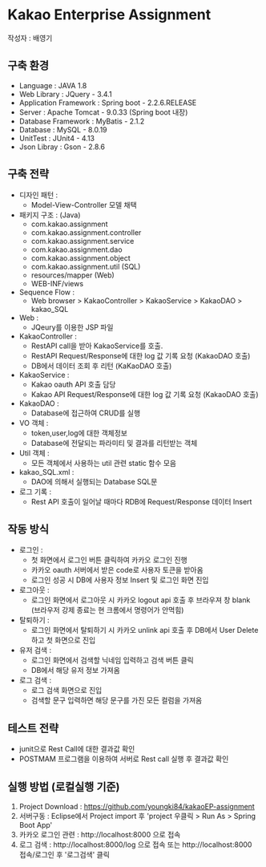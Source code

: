 # Kakao Enterprise Assignment

작성자 : 배영기 

## 구축 환경 
* Language : JAVA 1.8
* Web Library : JQuery - 3.4.1
* Application Framework : Spring boot - 2.2.6.RELEASE
* Server : Apache Tomcat - 9.0.33 (Spring boot 내장) 
* Database Framework : MyBatis - 2.1.2
* Database : MySQL - 8.0.19
* UnitTest : JUnit4 - 4.13
* Json Libray : Gson - 2.8.6


## 구축 전략 
* 디자인 패턴 : 
	- Model-View-Controller 모델 채택
* 패키지 구조 :
	(Java)
	- com.kakao.assignment
	- com.kakao.assignment.controller
	- com.kakao.assignment.service
	- com.kakao.assignment.dao
	- com.kakao.assignment.object
	- com.kakao.assignment.util
	(SQL)
	- resources/mapper
	(Web)
	- WEB-INF/views
* Sequence Flow :
	- Web browser > KakaoController > KakaoService > KakaoDAO > kakao_SQL
* Web : 
	- JQeury를 이용한 JSP 파일 
* KakaoController : 
	- RestAPI call을 받아 KakaoService를 호출.
	- RestAPI Request/Response에 대한 log 값 기록 요청 (KakaoDAO 호출)
	- DB에서 데이터 조회 후 리턴 (KaKaoDAO 호출)
* KakaoService :
	- Kakao oauth API 호출 담당 
	- Kakao API Request/Response에 대한 log 값 기록 요청 (KakaoDAO 호출)
* KakaoDAO :
	- Database에 접근하여 CRUD를 실행 
* VO 객체 :
	- token,user,log에 대한 객체정보
	- Database에 전달되는 파라미티 및 결과를 리턴받는 객체
* Util 객체 :
	- 모든 객체에서 사용하는 util 관련 static 함수 모음
* kakao_SQL.xml :
	- DAO에 의해서 실행되는 Database SQL문  
* 로그 기록 :
	- Rest API 호출이 일어날 때마다 RDB에 Request/Response 데이터 Insert 
	
## 작동 방식 
* 로그인 : 
	- 첫 화면에서 로그인 버튼 클릭하여 카카오 로그인 진행 
	- 카카오 oauth 서버에서 받은 code로 사용자 토큰을 받아옴 
	- 로그인 성공 시 DB에 사용자 정보 Insert 및 로그인 화면 진입 
* 로그아웃 : 
	- 로그인 화면에서 로그아웃 시 카카오 logout api 호출 후 브라우져 창 blank (브라우저 강제 종료는 현 크롬에서 명령어가 안먹힘) 
* 탈퇴하기 :
	- 로그인 화면에서 탈퇴하기 시 카카오 unlink api 호출 후 DB에서 User Delete 하고 첫 화면으로 진입
* 유저 검색 : 
	- 로그인 화면에서 검색할 닉네임 입력하고 검색 버튼 클릭
	- DB에서 해당 유저 정보 가져옴 
* 로그 검색 : 
	- 로그 검색 화면으로 진입 
	- 검색할 문구 입력하면 해당 문구를 가진 모든 컬럼을 가져옴   

## 테스트 전략 
* junit으로 Rest Call에 대한 결과값 확인  
* POSTMAM 프로그램을 이용하여 서버로 Rest call 실행 후 결과값 확인 

## 실행 방법 (로컬실행 기준) 
1. Project Download : https://github.com/youngki84/kakaoEP-assignment
2. 서버구동 : Eclipse에서 Project import 후 'project 우클릭 > Run As > Spring Boot App'
3. 카카오 로그인 관련 : http://localhost:8000 으로 접속  
4. 로그 검색 : http://localhost:8000/log 으로 접속 또는 http://localhost:8000 접속/로그인 후 '로그검색' 클릭 
	